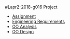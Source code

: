 #Lapr2-2018-g016 Project

* [Assignment](Assignment)
* [Engineering Requirements](EngineeringRequirements)
* [OO Analysis](OOAnalysis)
* [OO Design](OODesign)